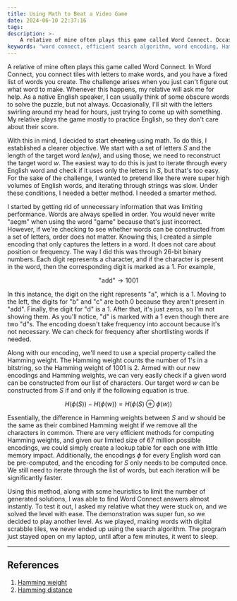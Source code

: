 ```yaml
---
title: Using Math to Beat a Video Game
date: 2024-06-10 22:37:16
tags:
description: >-
    A relative of mine often plays this game called Word Connect. Occasionally, they get stuck, so I decided to make a program that would help them out.
keywords: "word connect, efficient search algorithm, word encoding, Hamming weight"
---
```



A relative of mine often plays this game called Word Connect. In Word Connect, you connect tiles with letters to make words, and you have a fixed list of words you create. The challenge arises when you just can't figure out what word to make. Whenever this happens, my relative will ask me for help. As a native English speaker, I can usually think of some obscure words to solve the puzzle, but not always. Occasionally, I'll sit with the letters swirling around my head for hours, just trying to come up with something. My relative plays the game mostly to practice English, so they don't care about their score.

With this in mind, I decided to start ~~cheating~~ using math. To do this, I established a clearer objective. We start with a set of letters *S* and the length of the target word *len(w)*, and using those, we need to reconstruct the target word *w*. The easiest way to do this is just to iterate through every English word and check if it uses only the letters in *S*, but that's too easy. For the sake of the challenge, I wanted to pretend like there were super high volumes of English words, and iterating through strings was slow. Under these conditions, I needed a better method. I needed a smarter method.

I started by getting rid of unnecessary information that was limiting performance. Words are always spelled in order. You would never write "aegm" when using the word "game" because that's just incorrect. However, if we're checking to see whether words can be constructed from a set of letters, order does not matter. Knowing this, I created a simple encoding that only captures the letters in a word. It does not care about position or frequency. The way I did this was through 26-bit binary numbers. Each digit represents a character, and if the character is present in the word, then the corresponding digit is marked as a 1. For example,

$$\text{"add"} \rightarrow 1001$$

In this instance, the digit on the right represents "a", which is a 1. Moving to the left, the digits for "b" and "c" are both 0 because they aren't present in "add". Finally, the digit for "d" is a 1. After that, it's just zeros, so I'm not showing them. As you'll notice, "d" is marked with a 1 even though there are two "d"s. The encoding doesn't take frequency into account because it's not necessary. We can check for frequency after shortlisting words if needed.

Along with our encoding, we'll need to use a special property called the Hamming weight. The Hamming weight counts the number of 1's in a bitstring, so the Hamming weight of 1001 is 2. Armed with our new encodings and Hamming weights, we can very easily check if a given word can be constructed from our list of characters. Our target word *w* can be constructed from *S* if and only if the following equation is true.

$$ H \left (\phi \left ( S \right ) \right ) - H \left (\phi \left ( w \right ) \right ) = H \left (\phi \left ( S \right ) \oplus \phi \left ( w \right ) \right ) $$

Essentially, the difference in Hamming weights between *S* and *w* should be the same as their combined Hamming weight if we remove all the characters in common. There are very efficient methods for computing Hamming weights, and given our limited size of 67 million possible encodings, we could simply create a lookup table for each one with little memory impact. Additionally, the encodings *ϕ* for every English word can be pre-computed, and the encoding for *S* only needs to be computed once. We still need to iterate through the list of words, but each iteration will be significantly faster.

Using this method, along with some heuristics to limit the number of generated solutions, I was able to find Word Connect answers almost instantly. To test it out, I asked my relative what they were stuck on, and we solved the level with ease. The demonstration was super fun, so we decided to play another level. As we played, making words with digital scrabble tiles, we never ended up using the search algorithm. The program just stayed open on my laptop, until after a few minutes, it went to sleep.

---

## References

1. [Hamming weight](https://en.wikipedia.org/wiki/Hamming_weight)
2. [Hamming distance](https://en.wikipedia.org/wiki/Hamming_distance)